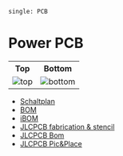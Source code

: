```{index}
single: PCB
```

# Power PCB

<table>
  <tr><th>Top</th><th>Bottom</th></tr>
  <tr>
    <td><img src="../_static/pcb/power/power-3D_top.png" alt="top" /></td>
    <td><img src="../_static/pcb/power/power-3D_bottom.png" alt="bottom" /></td>
  </tr>
</table>

- [Schaltplan](../_static/pcb/power/power-schematic.pdf)
- [BOM](../_static/pcb/power/power-bom.html)
- [iBOM](../_static/pcb/power/power-ibom.html)
- [JLCPCB fabrication & stencil](../_static/pcb/power/JLCPCB/power-_JLCPCB_compress.zip)
- [JLCPCB Bom](../_static/pcb/power/JLCPCB/power_bom_jlc.csv)
- [JLCPCB Pic&Place](../_static/pcb/power/JLCPCB/power_cpl_jlc.csv)
